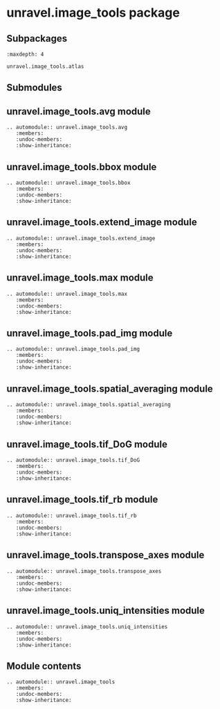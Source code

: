 # unravel.image_tools package

## Subpackages

```{toctree}
:maxdepth: 4

unravel.image_tools.atlas
```

## Submodules

## unravel.image_tools.avg module

```{eval-rst}
.. automodule:: unravel.image_tools.avg
   :members:
   :undoc-members:
   :show-inheritance:
```

## unravel.image_tools.bbox module

```{eval-rst}
.. automodule:: unravel.image_tools.bbox
   :members:
   :undoc-members:
   :show-inheritance:
```

## unravel.image_tools.extend_image module

```{eval-rst}
.. automodule:: unravel.image_tools.extend_image
   :members:
   :undoc-members:
   :show-inheritance:
```

## unravel.image_tools.max module

```{eval-rst}
.. automodule:: unravel.image_tools.max
   :members:
   :undoc-members:
   :show-inheritance:
```

## unravel.image_tools.pad_img module

```{eval-rst}
.. automodule:: unravel.image_tools.pad_img
   :members:
   :undoc-members:
   :show-inheritance:
```

## unravel.image_tools.spatial_averaging module

```{eval-rst}
.. automodule:: unravel.image_tools.spatial_averaging
   :members:
   :undoc-members:
   :show-inheritance:
```

## unravel.image_tools.tif_DoG module

```{eval-rst}
.. automodule:: unravel.image_tools.tif_DoG
   :members:
   :undoc-members:
   :show-inheritance:
```

## unravel.image_tools.tif_rb module

```{eval-rst}
.. automodule:: unravel.image_tools.tif_rb
   :members:
   :undoc-members:
   :show-inheritance:
```

## unravel.image_tools.transpose_axes module

```{eval-rst}
.. automodule:: unravel.image_tools.transpose_axes
   :members:
   :undoc-members:
   :show-inheritance:
```

## unravel.image_tools.uniq_intensities module

```{eval-rst}
.. automodule:: unravel.image_tools.uniq_intensities
   :members:
   :undoc-members:
   :show-inheritance:
```

## Module contents

```{eval-rst}
.. automodule:: unravel.image_tools
   :members:
   :undoc-members:
   :show-inheritance:
```
